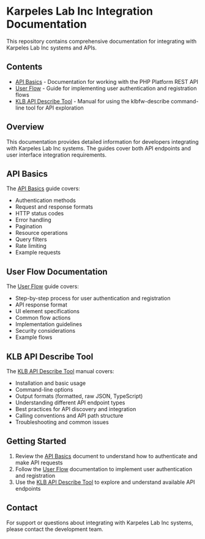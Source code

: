 # Karpeles Lab Inc Integration Documentation

This repository contains comprehensive documentation for integrating with Karpeles Lab Inc systems and APIs.

## Contents

- [API Basics](apibasics.md) - Documentation for working with the PHP Platform REST API
- [User Flow](userflow.md) - Guide for implementing user authentication and registration flows
- [KLB API Describe Tool](klbfw-describe.md) - Manual for using the klbfw-describe command-line tool for API exploration

## Overview

This documentation provides detailed information for developers integrating with Karpeles Lab Inc systems. The guides cover both API endpoints and user interface integration requirements.

## API Basics

The [API Basics](apibasics.md) guide covers:

- Authentication methods
- Request and response formats
- HTTP status codes
- Error handling
- Pagination
- Resource operations
- Query filters
- Rate limiting
- Example requests

## User Flow Documentation

The [User Flow](userflow.md) guide covers:

- Step-by-step process for user authentication and registration
- API response format
- UI element specifications
- Common flow actions
- Implementation guidelines
- Security considerations
- Example flows

## KLB API Describe Tool

The [KLB API Describe Tool](klbfw-describe.md) manual covers:

- Installation and basic usage
- Command-line options
- Output formats (formatted, raw JSON, TypeScript)
- Understanding different API endpoint types
- Best practices for API discovery and integration
- Calling conventions and API path structure
- Troubleshooting and common issues

## Getting Started

1. Review the [API Basics](apibasics.md) document to understand how to authenticate and make API requests
2. Follow the [User Flow](userflow.md) documentation to implement user authentication and registration
3. Use the [KLB API Describe Tool](klbfw-describe.md) to explore and understand available API endpoints

## Contact

For support or questions about integrating with Karpeles Lab Inc systems, please contact the development team.